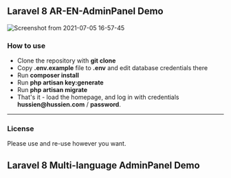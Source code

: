 ## Laravel 8 AR-EN-AdminPanel Demo


![Screenshot from 2021-07-05 16-57-45](https://user-images.githubusercontent.com/48286288/129627263-8e05bbc4-0059-481d-92bd-4ed744c3098e.png)



### How to use

- Clone the repository with __git clone__
- Copy __.env.example__ file to __.env__ and edit database credentials there
- Run __composer install__
- Run __php artisan key:generate__
- Run __php artisan migrate__
- That's it - load the homepage, and log in with credentials __hussien@hussien.com__ / __password__.

---

### License

Please use and re-use however you want.
## Laravel 8 Multi-language AdminPanel Demo

